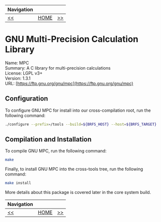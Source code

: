 | Navigation |||
| --- | --- | ---: |
| [<<](./MPFR.md) | [HOME](../README.md) | [>>](./ISL.md) |

# GNU Multi-Precision Calculation Library

Name: MPC<br />
Summary: A C library for multi-precision calculations<br />
License: LGPL v3+<br />
Version: 1.3.1<br />
URL: [https://ftp.gnu.org/gnu/mpc](https://ftp.gnu.org/gnu/mpc)<br />

## Configuration

To configure GNU MPC for install into our cross-compilation root, run the following command:

```bash
./configure --prefix=/tools --build=${BRFS_HOST} --host=${BRFS_TARGET} --libdir=/tools/lib64
```

## Compilation and Installation

To compile GNU MPC, run the following command:

```bash
make
```

Finally, to install GNU MPC into the cross-tools tree, run the following command:

```bash
make install
```

More details about this package is covered later in the core system build.

| Navigation |||
| --- | --- | ---: |
| [<<](./MPFR.md) | [HOME](../README.md) | [>>](./ISL.md) |
